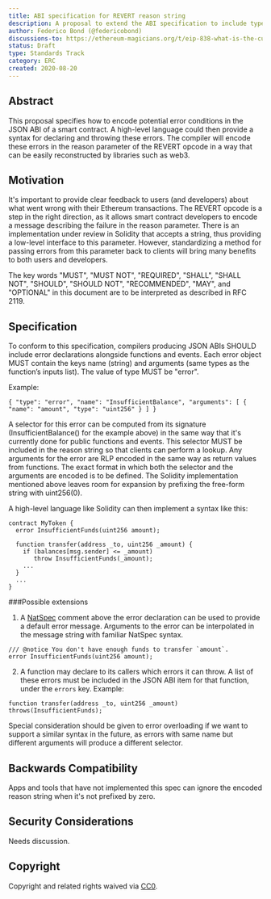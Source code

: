 ```yaml
---
title: ABI specification for REVERT reason string
description: A proposal to extend the ABI specification to include typed errors in the REVERT reason string.
author: Federico Bond (@federicobond)
discussions-to: https://ethereum-magicians.org/t/eip-838-what-is-the-current-status/14671/2
status: Draft
type: Standards Track
category: ERC
created: 2020-08-20
---
```


## Abstract

This proposal specifies how to encode potential error conditions in the JSON ABI of a smart contract. A high-level language could then provide a syntax for declaring and throwing these errors. The compiler will encode these errors in the reason parameter of the REVERT opcode in a way that can be easily reconstructed by libraries such as web3.


## Motivation

It's important to provide clear feedback to users (and developers) about what went wrong with their Ethereum transactions. The REVERT opcode is a step in the right direction, as it allows smart contract developers to encode a message describing the failure in the reason parameter. There is an implementation under review in Solidity that accepts a string, thus providing a low-level interface to this parameter. However, standardizing a method for passing errors from this parameter back to clients will bring many benefits to both users and developers.

The key words "MUST", "MUST NOT", "REQUIRED", "SHALL", "SHALL NOT", "SHOULD", "SHOULD NOT", "RECOMMENDED", "MAY", and "OPTIONAL" in this document are to be interpreted as described in RFC 2119.

## Specification

To conform to this specification, compilers producing JSON ABIs SHOULD include error declarations alongside functions and events. Each error object MUST contain the keys name (string) and arguments (same types as the function’s inputs list). The value of type MUST be "error".

Example:

```
{ "type": "error", "name": "InsufficientBalance", "arguments": [ { "name": "amount", "type": "uint256" } ] }
```

A selector for this error can be computed from its signature (InsufficientBalance() for the example above) in the same way that it's currently done for public functions and events. This selector MUST be included in the reason string so that clients can perform a lookup. Any arguments for the error are RLP encoded in the same way as return values from functions. The exact format in which both the selector and the arguments are encoded is to be defined. The Solidity implementation mentioned above leaves room for expansion by prefixing the free-form string with uint256(0).

A high-level language like Solidity can then implement a syntax like this:

```
contract MyToken {
  error InsufficientFunds(uint256 amount);

  function transfer(address _to, uint256 _amount) {
    if (balances[msg.sender] <= _amount)
       throw InsufficientFunds(_amount);
    ...
  }
  ...
}
```

###Possible extensions


1. A [NatSpec](https://github.com/ethereum/wiki/wiki/Ethereum-Natural-Specification-Format) comment above the error declaration can be used to provide a default error message. Arguments to the error can be interpolated in the message string with familiar NatSpec syntax.

```
/// @notice You don't have enough funds to transfer `amount`.
error InsufficientFunds(uint256 amount);
```

2. A function may declare to its callers which errors it can throw. A list of these errors must be included in the JSON ABI item for that function, under the `errors` key. Example:

```
function transfer(address _to, uint256 _amount) throws(InsufficientFunds);
```

Special consideration should be given to error overloading if we want to support a similar syntax in the future, as errors with same name but different arguments will produce a different selector.

## Backwards Compatibility

Apps and tools that have not implemented this spec can ignore the encoded reason string when it's not prefixed by zero.

## Security Considerations

Needs discussion.

## Copyright

Copyright and related rights waived via [CC0](../LICENSE.md).
